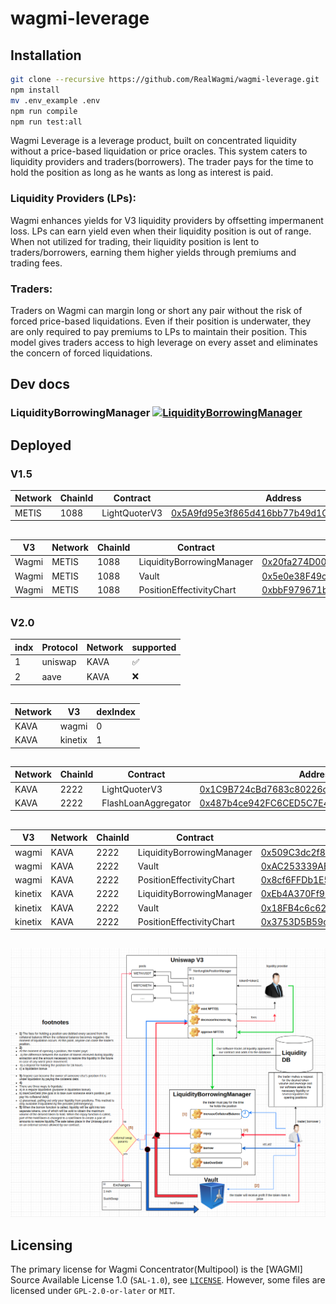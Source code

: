 # wagmi-leverage

## Installation
```bash
git clone --recursive https://github.com/RealWagmi/wagmi-leverage.git
npm install
mv .env_example .env
npm run compile
npm run test:all
```


Wagmi Leverage is a leverage product, built on concentrated liquidity without a price-based liquidation or price oracles. This system caters to liquidity providers and traders(borrowers). The trader pays for the time to hold the position as long as he wants as long as interest is paid.

### Liquidity Providers (LPs): 
Wagmi enhances yields for V3 liquidity providers by offsetting impermanent loss. LPs can earn yield even when their liquidity position is out of range. When not utilized for trading, their liquidity position is lent to traders/borrowers, earning them higher yields through premiums and trading fees​​.

### Traders: 
Traders on Wagmi can margin long or short any pair without the risk of forced price-based liquidations. Even if their position is underwater, they are only required to pay premiums to LPs to maintain their position. This model gives traders access to high leverage on every asset and eliminates the concern of forced liquidations​​.



## Dev docs
### LiquidityBorrowingManager [![LiquidityBorrowingManager](https://img.shields.io/badge/docs-%F0%9F%93%84-yellow)](./docs/LiquidityBorrowingManager.md)

## Deployed

### V1.5

| Network | ChainId | Contract | Address |
|------| ------- | -----| -----|
| METIS | 1088 | LightQuoterV3 | [0x5A9fd95e3f865d416bb77b49d1Cca8109FcAbfE5](https://explorer.metis.io/address/0x5A9fd95e3f865d416bb77b49d1Cca8109FcAbfE5) |

##



| V3 | Network | ChainId | Contract | Address |
|------|------| ------- | -----| -----|
| Wagmi | METIS | 1088 | LiquidityBorrowingManager | [0x20fa274D00fF4917A13cD464FDbB200475B6EaBd](https://explorer.metis.io/address/0x20fa274D00fF4917A13cD464FDbB200475B6EaBd) |
| Wagmi | METIS | 1088 | Vault| [0x5e0e38F49c89D2535D12459a3Cab40dB6D2f7fC9](https://explorer.metis.io/address/0x5e0e38F49c89D2535D12459a3Cab40dB6D2f7fC9) |
| Wagmi | METIS | 1088 | PositionEffectivityChart| [0xbbF979671b95fB27Ab19d817Fc41E6F51D4a9Bf9](https://explorer.metis.io/address/0xbbF979671b95fB27Ab19d817Fc41E6F51D4a9Bf9) |

##

### V2.0

| indx | Protocol | Network | supported |
|------| ------- | -----| -----|
| 1 | uniswap | KAVA | ✅ |
| 2 | aave | KAVA | ❌ |

##

| Network | V3 | dexIndex |
|------| ------- | -----|
| KAVA | wagmi | 0 |
| KAVA | kinetix | 1 |

##

| Network | ChainId | Contract | Address |
|------| ------- | -----| -----|
| KAVA | 2222 | LightQuoterV3 | [0x1C9B724cBd7683c80226cE35a39F9127950ABb95](https://kavascan.com/address/0x1C9B724cBd7683c80226cE35a39F9127950ABb95) |
| KAVA | 2222 | FlashLoanAggregator | [0x487b4ce942FC6CED5C7E4e62351aC6a3f686ca0F](https://kavascan.com/address/0x487b4ce942FC6CED5C7E4e62351aC6a3f686ca0F) |
##

| V3 | Network | ChainId | Contract | Address |
|------|------| ------- | -----| -----|
| wagmi | KAVA | 2222 | LiquidityBorrowingManager | [0x509C3dc2f8e0ED449CEc8c766A9F5A94E1768d80](https://kavascan.com/address/0x509C3dc2f8e0ED449CEc8c766A9F5A94E1768d80) |
| wagmi | KAVA | 2222 | Vault| [0xAC253339AE3C75E2dbAB375Da8Bac9c19B6614f9](https://kavascan.com/address/0xAC253339AE3C75E2dbAB375Da8Bac9c19B6614f9) |
| wagmi | KAVA | 2222 | PositionEffectivityChart| [0x8cf6FFDb1E544348988c151296911beF15A11E2a](https://kavascan.com/address/0x8cf6FFDb1E544348988c151296911beF15A11E2a) |
| kinetix | KAVA | 2222 | LiquidityBorrowingManager | [0xEb4A370Ff9F67080828e21B7395dFA91E38472F4](https://kavascan.com/address/0xEb4A370Ff9F67080828e21B7395dFA91E38472F4) |
| kinetix | KAVA | 2222 | Vault| [0x18FB4c6c62301145384e893Bd71e32a78c4A81D3](https://kavascan.com/address/0x18FB4c6c62301145384e893Bd71e32a78c4A81D3) |
| kinetix | KAVA | 2222 | PositionEffectivityChart| [0x3753D5B59ce749c277e8698fcB2875535781F843](https://kavascan.com/address/0x3753D5B59ce749c277e8698fcB2875535781F843) |


##

![](1.png "Title")

## Licensing

The primary license for Wagmi Concentrator(Multipool) is the [WAGMI] Source Available License 1.0 (`SAL-1.0`), see [`LICENSE`](./LICENSE.md). However, some files are licensed under `GPL-2.0-or-later` or `MIT`.